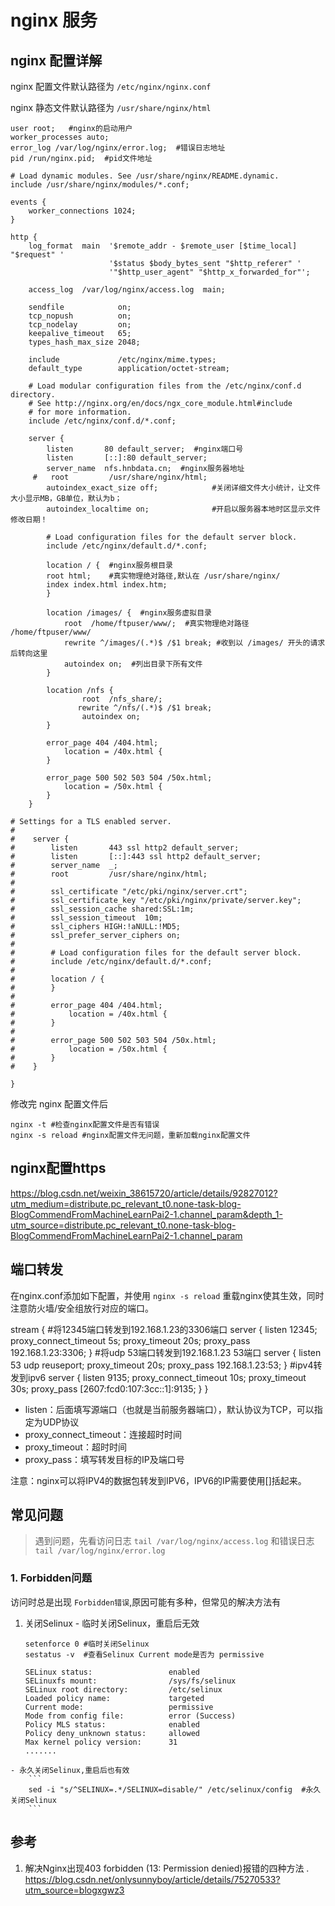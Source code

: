 # nginx 服务

## nginx 配置详解
nginx 配置文件默认路径为 `/etc/nginx/nginx.conf`

nginx 静态文件默认路径为 `/usr/share/nginx/html`

```
user root;   #nginx的启动用户
worker_processes auto;
error_log /var/log/nginx/error.log;  #错误日志地址
pid /run/nginx.pid;  #pid文件地址

# Load dynamic modules. See /usr/share/nginx/README.dynamic.
include /usr/share/nginx/modules/*.conf;

events {
    worker_connections 1024;
}

http {
    log_format  main  '$remote_addr - $remote_user [$time_local] "$request" '
                      '$status $body_bytes_sent "$http_referer" '
                      '"$http_user_agent" "$http_x_forwarded_for"';

    access_log  /var/log/nginx/access.log  main;

    sendfile            on;
    tcp_nopush          on;
    tcp_nodelay         on;
    keepalive_timeout   65;
    types_hash_max_size 2048;

    include             /etc/nginx/mime.types;
    default_type        application/octet-stream;

    # Load modular configuration files from the /etc/nginx/conf.d directory.
    # See http://nginx.org/en/docs/ngx_core_module.html#include
    # for more information.
    include /etc/nginx/conf.d/*.conf;

    server {
        listen       80 default_server;  #nginx端口号
        listen       [::]:80 default_server;
        server_name  nfs.hnbdata.cn;  #nginx服务器地址
     #   root         /usr/share/nginx/html;  
        autoindex_exact_size off;            #关闭详细文件大小统计，让文件大小显示MB，GB单位，默认为b；  
        autoindex_localtime on;              #开启以服务器本地时区显示文件修改日期！       

        # Load configuration files for the default server block.
        include /etc/nginx/default.d/*.conf;

        location / {  #nginx服务根目录
        root html;    #真实物理绝对路径,默认在 /usr/share/nginx/
        index index.html index.htm;
        }

        location /images/ {  #nginx服务虚拟目录
            root  /home/ftpuser/www/;  #真实物理绝对路径 /home/ftpuser/www/
            rewrite ^/images/(.*)$ /$1 break; #收到以 /images/ 开头的请求后转向这里
            autoindex on;  #列出目录下所有文件
        }

        location /nfs {
                root  /nfs_share/;
               rewrite ^/nfs/(.*)$ /$1 break;
                autoindex on;
        }
 
        error_page 404 /404.html;
            location = /40x.html {
        }

        error_page 500 502 503 504 /50x.html;
            location = /50x.html {
        }
    }

# Settings for a TLS enabled server.
#
#    server {
#        listen       443 ssl http2 default_server;
#        listen       [::]:443 ssl http2 default_server;
#        server_name  _;
#        root         /usr/share/nginx/html;
#
#        ssl_certificate "/etc/pki/nginx/server.crt";
#        ssl_certificate_key "/etc/pki/nginx/private/server.key";
#        ssl_session_cache shared:SSL:1m;
#        ssl_session_timeout  10m;
#        ssl_ciphers HIGH:!aNULL:!MD5;
#        ssl_prefer_server_ciphers on;
#
#        # Load configuration files for the default server block.
#        include /etc/nginx/default.d/*.conf;
#
#        location / {
#        }
#
#        error_page 404 /404.html;
#            location = /40x.html {
#        }
#
#        error_page 500 502 503 504 /50x.html;
#            location = /50x.html {
#        }
#    }

}
```

修改完 nginx 配置文件后
```
nginx -t #检查nginx配置文件是否有错误
nginx -s reload #nginx配置文件无问题，重新加载nginx配置文件
```

## nginx配置https

https://blog.csdn.net/weixin_38615720/article/details/92827012?utm_medium=distribute.pc_relevant_t0.none-task-blog-BlogCommendFromMachineLearnPai2-1.channel_param&depth_1-utm_source=distribute.pc_relevant_t0.none-task-blog-BlogCommendFromMachineLearnPai2-1.channel_param

## 端口转发
在nginx.conf添加如下配置，并使用 `nginx -s reload` 重载nginx使其生效，同时注意防火墙/安全组放行对应的端口。

stream {
    #将12345端口转发到192.168.1.23的3306端口
    server {
        listen 12345;
        proxy_connect_timeout 5s;
        proxy_timeout 20s;
        proxy_pass 192.168.1.23:3306;
    }
    #将udp 53端口转发到192.168.1.23 53端口
    server {
        listen 53 udp reuseport;
        proxy_timeout 20s;
        proxy_pass 192.168.1.23:53;
    }
    #ipv4转发到ipv6
    server {
        listen 9135;
        proxy_connect_timeout 10s;
        proxy_timeout 30s;
        proxy_pass [2607:fcd0:107:3cc::1]:9135;
    }
}

* listen：后面填写源端口（也就是当前服务器端口），默认协议为TCP，可以指定为UDP协议
* proxy_connect_timeout：连接超时时间
* proxy_timeout：超时时间
* proxy_pass：填写转发目标的IP及端口号
  
注意：nginx可以将IPV4的数据包转发到IPV6，IPV6的IP需要使用[]括起来。


## 常见问题
> 遇到问题，先看访问日志 ` tail /var/log/nginx/access.log ` 和错误日志 ` tail /var/log/nginx/error.log `


### 1. Forbidden问题
  访问时总是出现 `Forbidden错误`,原因可能有多种，但常见的解决方法有
  1. 关闭Selinux 
	- 临时关闭Selinux，重启后无效
		```
		setenforce 0 #临时关闭Selinux
		sestatus -v  #查看Selinux Current mode是否为 permissive

		SELinux status:                 enabled
		SELinuxfs mount:                /sys/fs/selinux
		SELinux root directory:         /etc/selinux
		Loaded policy name:             targeted
		Current mode:                   permissive
		Mode from config file:          error (Success)
		Policy MLS status:              enabled
		Policy deny_unknown status:     allowed
		Max kernel policy version:      31
		.......
		```
	- 永久关闭Selinux,重启后也有效
		```
		sed -i "s/^SELINUX=.*/SELINUX=disable/" /etc/selinux/config  #永久关闭Selinux
		```

## 参考
1. 解决Nginx出现403 forbidden (13: Permission denied)报错的四种方法 . https://blog.csdn.net/onlysunnyboy/article/details/75270533?utm_source=blogxgwz3